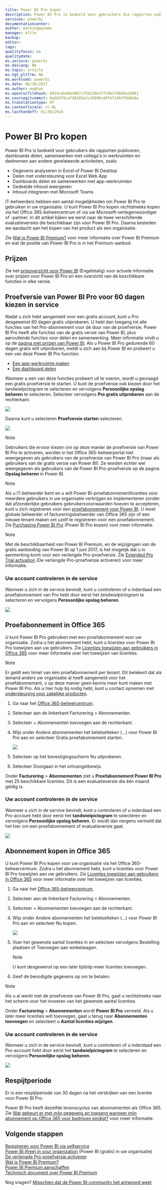 ```yaml
---
title: Power BI Pro kopen
description: Power BI Pro is bedoeld voor gebruikers die rapporten publiceren, dashboards delen, samenwerken met collega's in werkruimten en deelnemen aan andere gerelateerde activiteiten.
services: powerbi
documentationcenter: 
author: markingmyname
manager: kfile
backup: 
editor: 
tags: 
qualityfocus: no
qualitydate: 
ms.service: powerbi
ms.devlang: NA
ms.topic: article
ms.tgt_pltfrm: NA
ms.workload: powerbi
ms.date: 06/30/2017
ms.author: maghan
ms.openlocfilehash: 6019cde4864087c75b22663ff5461790d4e24961
ms.sourcegitcommit: 6e693f9caf98385a2c45890cd0fbf2403f0dbb8a
ms.translationtype: HT
ms.contentlocale: nl-NL
ms.lasthandoff: 01/30/2018
---
```

# <a name="purchasing-power-bi-pro"></a>Power BI Pro kopen
Power BI Pro is bedoeld voor gebruikers die rapporten publiceren, dashboards delen, samenwerken met collega's in werkruimten en deelnemen aan andere gerelateerde activiteiten, zoals:

* Gegevens analyseren in Excel of Power BI Desktop
* Delen met ondersteuning voor Excel Web App
* Dashboards delen en samenwerken met app-werkruimten
* Gedeelde inhoud weergeven
* Inhoud integreren met Microsoft Teams

IT-beheerders hebben een aantal mogelijkheden om Power BI Pro te gebruiken in uw organisatie. U kunt Power BI Pro kopen rechtstreeks kopen via het Office 365-beheercentrum of via uw Microsoft-vertegenwoordiger of -partner. In dit artikel kijken we eerst naar de twee verschillende evaluatieversies die beschikbaar zijn voor Power BI Pro. Daarna besteden we aandacht aan het kopen van het product als een organisatie.

Zie [Wat is Power BI Premium?](service-premium.md) voor meer informatie over Power BI Premium en wat de positie van Power BI Pro is in het Premium-aanbod.

## <a name="pricing"></a>Prijzen
Zie het [prijsoverzicht voor Power BI](https://powerbi.microsoft.com/pricing/) (Engelstalig) voor actuele informatie over prijzen voor Power BI Pro en een overzicht van de beschikbare functies in elke versie.

## <a name="in-service-power-bi-pro-60-day-trial-for-individuals"></a>Proefversie van Power BI Pro voor 60 dagen kiezen in service
Nadat u zich hebt aangemeld voor een gratis account, kunt u Pro desgewenst 60 dagen gratis uitproberen. U hebt dan toegang tot alle functies van het Pro-abonnement voor de duur van de proefversie. Power BI Pro heeft alle functies van de gratis versie van Power BI, plus aanvullende functies voor delen en samenwerking. Meer informatie vindt u op de [pagina met prijzen van Power BI](https://powerbi.microsoft.com/pricing). Als u Power BI Pro gedurende 60 dagen gratis wilt uitproberen, meldt u zich aan bij Power BI en probeert u een van deze Power BI Pro functies:

* [Een app-werkruimte maken](service-create-distribute-apps.md)
* [Een dashboard delen](service-share-dashboards.md)

Wanneer u een van deze functies probeert uit te voeren, wordt u gevraagd een gratis proefversie te starten. U kunt de proefversie ook kiezen door het tandwielpictogram te selecteren en vervolgens **Persoonlijke opslag beheren** te selecteren. Selecteer vervolgens **Pro gratis uitproberen** aan de rechterkant.

![](media/service-admin-purchasing-power-bi-pro/powerbi-pro-trial1.png)

Daarna kunt u selecteren **Proefversie starten** selecteren.

![](media/service-admin-purchasing-power-bi-pro/powerbi-pro-trial2.png)

> [!NOTE]
> Gebruikers die ervoor kiezen om op deze manier de proefversie van Power BI Pro te activeren, worden in het Office 365-beheerportal niet weergegeven als gebruikers van de proefversie van Power BI Pro (maar als gebruikers van de gratis versie van Power BI). Ze worden echter wel weergegeven als gebruikers van de Power BI Pro-proefversie op de pagina **Opslag beheren** in Power BI.

> [!NOTE]
> Als u IT-beheerder bent en u wilt Power BI-proefabonnementlicenties voor meerdere gebruikers in uw organisatie verkrijgen en implementeren zonder dat afzonderlijke gebruikers gebruikersvoorwaarden hoeven te accepteren, kunt u zich registreren voor een [proefabonnement voor Power BI](https://portal.office.com/Signup/MainSignup15.aspx?OfferId=d59682f3-3e3b-4686-9c00-7c7c1c736085&dl=POWER_BI_PRO). U moet globale beheerder of factureringsbeheerder van Office 365 zijn of een nieuwe tenant maken om uzelf te registreren voor een proefabonnement. Zie [Purchasing Power BI Pro](service-admin-purchasing-power-bi-pro.md) (Power BI Pro kopen) voor meer informatie.

> [!NOTE]
> Met de beschikbaarheid van Power BI Premium, en de wijzigingen van de gratis aanbieding van Power BI op 1 juni 2017, is het mogelijk dat u in aanmerking komt voor een verlengde Pro-proefversie. Zie [Extended Pro Trial activation](service-extended-pro-trial.md) (De verlengde Pro-proefversie activeren) voor meer informatie.

### <a name="what-this-looks-like-within-the-service"></a>Uw account controleren in de service
Wanneer u zich in de service bevindt, kunt u controleren of u inderdaad een proefabonnement van Pro hebt door eerst het *tandwielpictogram* te selecteren en vervolgens **Persoonlijke opslag beheren**.

![](media/service-admin-purchasing-power-bi-pro/powerbi-pro-trial3.png)

## <a name="subscription-trial-in-office-365"></a>Proefabonnement in Office 365
U kunt Power BI Pro gebruiken met een proefabonnement voor uw organisatie. Zodra u het abonnement hebt, kunt u licenties voor Power BI Pro toewijzen aan uw gebruikers. Zie [Licenties toewijzen aan gebruikers in Office 365](https://support.office.com/article/Assign-or-unassign-licenses-for-Office-365-for-business-997596b5-4173-4627-b915-36abac6786dc) voor meer informatie over het toewijzen van licenties.

> [!NOTE]
> Er geldt een limiet van één proefabonnement per tenant. Dit betekent dat als iemand anders uw organisatie al heeft aangemeld voor het proefabonnement, u op deze manier geen kennis meer kunt maken met Power BI Pro. Als u hier hulp bij nodig hebt, kunt u contact opnemen met [ondersteuning voor zakelijke producten](https://support.office.microsoft.com/article/Contact-Office-365-for-business-support-Admin-Help-32a17ca7-6fa0-4870-8a8d-e25ba4ccfd4b?CorrelationId=552bbf37-214f-4202-80cb-b94240dcd671&ui=en-US&rs=en-US&ad=US#BKMK_call_support).
> 

1. Ga naar het [Office 365-beheercentrum](https://portal.office.com/admin/default.aspx).
2. Selecteer aan de linkerkant Facturering > Abonnementen.
3. Selecteer + Abonnementen toevoegen aan de rechterkant.
4. Wijs onder Andere abonnementen het beletselteken (...) voor Power BI Pro aan en selecteer Gratis proefabonnement starten.
   
    ![](media/service-admin-purchasing-power-bi-pro/organization-pro-trial1.png)
5. Selecteer op het bevestigingsscherm Nu uitproberen.
6. Selecteer Doorgaan in het ontvangstbewijs.

Onder **Facturering** > **Abonnementen** ziet u **Proefabonnement Power BI Pro** met 25 beschikbare licenties. Dit is een evaluatieversie die één maand geldig is.

### <a name="what-this-looks-like-within-the-service"></a>Uw account controleren in de service
Wanneer u zich in de service bevindt, kunt u controleren of u inderdaad een Pro-account hebt door eerst het **tandwielpictogram** te selecteren en vervolgens **Persoonlijke opslag beheren**. Er wordt dan nergens vermeld dat het hier om een proefabonnement of evaluatieversie gaat.

![](media/service-admin-purchasing-power-bi-pro/powerbi-pro3.png)

## <a name="purchase-subscription-in-office-365"></a>Abonnement kopen in Office 365
U kunt Power BI Pro kopen voor uw organisatie via het Office 365-beheercentrum. Zodra u het abonnement hebt, kunt u licenties voor Power BI Pro toewijzen aan uw gebruikers. Zie [Licenties toewijzen aan gebruikers in Office 365](https://support.office.com/article/Assign-or-unassign-licenses-for-Office-365-for-business-997596b5-4173-4627-b915-36abac6786dc) voor meer informatie over het toewijzen van licenties.

1. Ga naar het [Office 365-beheercentrum](https://portal.office.com/admin/default.aspx).
2. Selecteer aan de linkerkant Facturering > Abonnementen.
3. Selecteer + Abonnementen toevoegen aan de rechterkant.
4. Wijs onder Andere abonnementen het beletselteken (...) voor Power BI Pro aan en selecteer Nu kopen.
   
    ![](media/service-admin-purchasing-power-bi-pro/organization-pro1.png)
5. Voer het gewenste aantal licenties in en selecteer vervolgens Bestelling plaatsen of Toevoegen aan winkelwagen.
   
   > [!NOTE]
   > U kunt desgewenst op een later tijdstip meer licenties toevoegen.
   > 
   > 
6. Geef de benodigde gegevens op om te betalen.

> [!NOTE]
> Als u al werkt met de proefversie van Power BI Pro, gaat u rechtstreeks naar het scherm voor het invoeren van het gewenste aantal licenties.
> 
> 

Onder **Facturering** > **Abonnementen** wordt **Power BI Pro** vermeld. Als u later meer licenties wilt toevoegen, gaat u terug naar **Abonnementen toevoegen** en selecteert u **Aantal licenties wijzigen**.

### <a name="what-this-looks-like-within-the-service"></a>Uw account controleren in de service
Wanneer u zich in de service bevindt, kunt u controleren of u inderdaad een Pro-account hebt door eerst het **tandwielpictogram** te selecteren en vervolgens **Persoonlijke opslag beheren**.

![](media/service-admin-purchasing-power-bi-pro/powerbi-pro3.png)

## <a name="grace-period"></a>Respijtperiode
Er is een respijtperiode van 30 dagen na het verstrijken van een licentie voor Power BI Pro. 

Power BI Pro heeft dezelfde levenscyclus van abonnementen als Office 365. Zie [Wat gebeurt er met mijn gegevens en toegang wanneer mijn abonnement op Office 365 voor bedrijven eindigt?](https://support.office.com/en-us/article/What-happens-to-my-data-and-access-when-my-Office-365-for-business-subscription-ends-4436582f-211a-45ec-b72e-33647f97d8a3) voor meer informatie.

## <a name="next-steps"></a>Volgende stappen
[Registreren voor Power BI via selfservice](service-self-service-signup-for-power-bi.md)  
[Power BI (free) in your organization](service-admin-service-free-in-your-organization.md) (Power BI (gratis) in uw organisatie)  
[De verlengde Pro-proefversie activeren](service-extended-pro-trial.md)  
[Wat is Power BI Premium?](service-premium.md)  
[Power BI Premium aanschaffen](service-admin-premium-purchase.md)  
[Technisch document over Power BI Premium](https://aka.ms/pbipremiumwhitepaper)  

Nog vragen? [Misschien dat de Power BI-community het antwoord weet](http://community.powerbi.com/)


